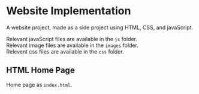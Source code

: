 # Website Implementation
 A website project, made as a side project using HTML, CSS, and javaScript.
 
 Relevant javaScript files are available in the `js` folder. <br />
 Relevant image files are available in the `images` folder. <br />
 Relevent css files are available in the `css` folder. <br />
 
 ## HTML Home Page
Home page as `index.html`.
 
